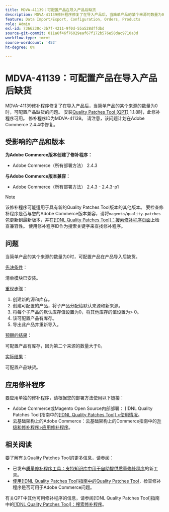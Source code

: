 ```yaml
---
title: MDVA-41139：可配置产品在导入产品后缺货
description: MDVA-41139修补程序修复了在导入产品后，当简单产品的某个来源的数量为0时，可配置产品缺货的问题。 安装[Quality Patches Tool (QPT)](https://experienceleague.adobe.com/en/docs/commerce-operations/tools/quality-patches-tool/quality-patches-tool-to-self-serve-quality-patches) 1.1.8后，即可使用此修补程序。 修补程序ID为MDVA-41139。 请注意，该问题计划在Adobe Commerce 2.4.4中修复。
feature: Data Import/Export, Configuration, Orders, Products
role: Admin
exl-id: 7366230c-3b7f-4211-9f0d-55a528dffdbd
source-git-commit: 011a6f46f76029eaf67f172b576e58dac9710a3d
workflow-type: tm+mt
source-wordcount: '452'
ht-degree: 0%

---
```


# MDVA-41139：可配置产品在导入产品后缺货

MDVA-41139修补程序修复了在导入产品后，当简单产品的某个来源的数量为0时，可配置产品缺货的问题。 安装[Quality Patches Tool (QPT)](https://experienceleague.adobe.com/en/docs/commerce-operations/tools/quality-patches-tool/quality-patches-tool-to-self-serve-quality-patches) 1.1.8时，此修补程序可用。 修补程序ID为MDVA-41139。 请注意，该问题计划在Adobe Commerce 2.4.4中修复。

## 受影响的产品和版本

**为Adobe Commerce版本创建了修补程序：**

* Adobe Commerce（所有部署方法） 2.4.3

**与Adobe Commerce版本兼容：**

* Adobe Commerce（所有部署方法） 2.4.3 - 2.4.3-p1

>[!NOTE]
>
>该修补程序可能适用于具有新的Quality Patches Tool版本的其他版本。 要检查修补程序是否与您的Adobe Commerce版本兼容，请将`magento/quality-patches`包更新到最新版本，并在[[!DNL Quality Patches Tool]：搜索修补程序页面](https://experienceleague.adobe.com/en/docs/commerce-operations/tools/quality-patches-tool/quality-patches-tool-to-self-serve-quality-patches)上检查兼容性。 使用修补程序ID作为搜索关键字来查找修补程序。

## 问题

当简单产品的某个来源的数量为0时，可配置产品在产品导入后缺货。

<u>先决条件</u>：

清单模块已安装。

<u>重现步骤</u>：

1. 创建新的源和库存。
1. 创建可配置的产品，将子产品分配给默认来源和新来源。
1. 将每个子产品的默认库存值设置为0，将其他库存的值设置为> 0。
1. 该可配置产品有库存。
1. 导出此产品并重新导入。

<u>预期的结果</u>：

可配置产品有库存，因为第二个来源的数量大于0。

<u>实际结果</u>：

可配置产品缺货。

## 应用修补程序

要应用单独的修补程序，请根据您的部署方法使用以下链接：

* Adobe Commerce或Magento Open Source内部部署： [!DNL Quality Patches Tool]指南中的[[!DNL Quality Patches Tool] >使用情况](/help/tools/quality-patches-tool/usage.md)。
* 云基础架构上的Adobe Commerce：云基础架构上的Commerce指南中的[升级和修补程序>应用修补程序](https://experienceleague.adobe.com/docs/commerce-cloud-service/user-guide/develop/upgrade/apply-patches.html)。

## 相关阅读

要了解有关Quality Patches Tool的更多信息，请参阅：

* 已发布[质量修补程序工具：支持知识库中用于自助提供质量修补程序](https://experienceleague.adobe.com/en/docs/commerce-operations/tools/quality-patches-tool/quality-patches-tool-to-self-serve-quality-patches)的新工具。
* [使用[!DNL Quality Patches Tool]指南中的Quality Patches Tool](/help/tools/quality-patches-tool/patches-available-in-qpt/check-patch-for-magento-issue-with-magento-quality-patches.md)，检查修补程序是否可用于Adobe Commerce问题。

有关QPT中其他可用修补程序的信息，请参阅[!DNL Quality Patches Tool]指南中的[[!DNL Quality Patches Tool]：搜索修补程序](https://experienceleague.adobe.com/tools/commerce-quality-patches/index.html)。
